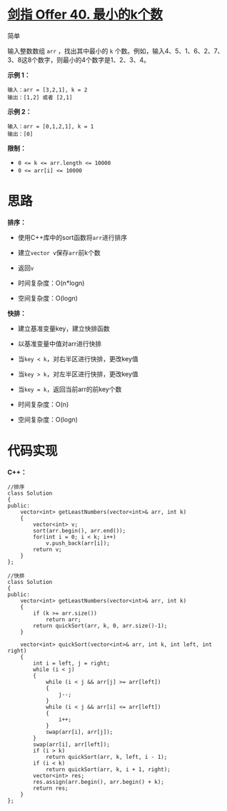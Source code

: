 # [剑指 Offer 40. 最小的k个数](https://leetcode.cn/problems/zui-xiao-de-kge-shu-lcof/)

简单



输入整数数组 `arr` ，找出其中最小的 `k` 个数。例如，输入4、5、1、6、2、7、3、8这8个数字，则最小的4个数字是1、2、3、4。

 

**示例 1：**

```
输入：arr = [3,2,1], k = 2
输出：[1,2] 或者 [2,1]
```

**示例 2：**

```
输入：arr = [0,1,2,1], k = 1
输出：[0]
```

 

**限制：**

- `0 <= k <= arr.length <= 10000`
- `0 <= arr[i] <= 10000`



# 思路

**排序：**

- 使用C++库中的sort函数将`arr`进行排序
- 建立`vector v`保存`arr`前k个数
- 返回`v`

- 时间复杂度：O(n*logn)

- 空间复杂度：O(logn)

**快排：**

- 建立基准变量key，建立快排函数
- 以基准变量中值对arr进行快排
- 当`key < k`，对右半区进行快排，更改key值
- 当`key > k`，对左半区进行快排，更改key值
- 当`key = k`，返回当前arr的前key个数

- 时间复杂度：O(n)

- 空间复杂度：O(logn)



# 代码实现

**C++：**

```
//排序
class Solution
{
public:
    vector<int> getLeastNumbers(vector<int>& arr, int k)
    {
        vector<int> v;
        sort(arr.begin(), arr.end());
        for(int i = 0; i < k; i++)
            v.push_back(arr[i]);
        return v;
    }
};

//快排
class Solution
{
public:
    vector<int> getLeastNumbers(vector<int>& arr, int k)
    {
        if (k >= arr.size()) 
            return arr;
        return quickSort(arr, k, 0, arr.size()-1);
    }

    vector<int> quickSort(vector<int>& arr, int k, int left, int right)
    {
        int i = left, j = right;
        while (i < j)
        {
            while (i < j && arr[j] >= arr[left])
            {
                j--;
            }
            while (i < j && arr[i] <= arr[left])
            {
                i++;
            }
            swap(arr[i], arr[j]);
        }
        swap(arr[i], arr[left]);
        if (i > k) 
            return quickSort(arr, k, left, i - 1);
        if (i < k) 
            return quickSort(arr, k, i + 1, right);
        vector<int> res;
        res.assign(arr.begin(), arr.begin() + k);
        return res;
    }
};
```


